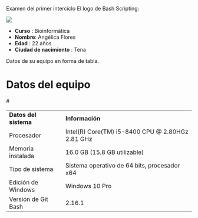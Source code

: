 Examen del primer interciclo
El logo de Bash Scripting:

<img src="https://upload.wikimedia.org/wikipedia/commons/thumb/8/82/Gnu-bash-logo.svg/2560px-Gnu-bash-logo.svg.png">

- **Curso** : Bioinformática 
- **Nombre**: Angélica Flores 
- **Edad** : 22 años
- **Ciudad de nacimiento** : Tena 

Datos de su equipo en forma de tabla.
<html>
<head>
<body>

<h1>Datos del equipo</h1>

<table>
<tr>
#  <td><strong>Datos del sistema</strong></td>
  <td><strong>Información</strong></td>
</tr>

<tr>
  <td>Procesador</td>
  <td>Intel(R) Core(TM) i5-8400 CPU @ 2.80HGz 2.81 GHz</td>
</tr>

<tr>
  <td>Memoria instalada</td>
  <td>16.0 GB (15.8 GB utilizable)</td>
</tr>

<tr>
  <td>Tipo de sistema</td>
  <td>Sistema operativo de 64 bits, procesador x64</td>
</tr>

<tr>
  <td>Edición de Windows</td>
  <td>Windows 10 Pro</td>
</tr>

<tr>
  <td>Versión de Git Bash</td>
  <td>2.16.1</td>
</tr>

</table>

</body>
</html>

